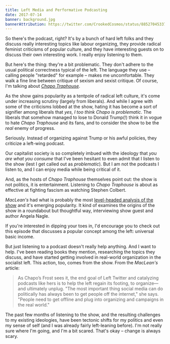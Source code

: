 ```yaml
---
title: Left Media and Performative Podcasting
date: 2017-07-14
banner: background.jpg
bannerAttribution: https://twitter.com/CrookedCosmos/status/885270453371236354
---
```


So there's the podcast, right? It's by a bunch of hard left folks and they discuss really interesting topics like labour organizing, they provide radical feminist criticisms of popular culture, and they have interesting guests on to discuss their own interesting work. I really enjoy listening to them.

But here's the thing: they're a bit problematic. They don't adhere to the usual political correctness typical of the left. The language they use – calling people "retarded" for example – makes me uncomfortable. They walk a fine line between critique of sexism and sexist critique. Of course, I'm talking about [_Chapo Traphouse_][chapo].

<Tweet tweetID="851320439896850432" />

As the show gains popularity as a tentpole of radical left culture, it's come under increasing scrutiny (largely from liberals). And while I agree with some of the criticisms lobbed at the show, hating it has become a sort of signifier among liberals that _yes, I too think Chapo is problematic_. The liberals that somehow managed to lose to Donald Trump(!) think it in vogue to hate _Chapo Traphouse_ and its fans, and to consider the show to be the _real_ enemy of progress.

Seriously. Instead of organizing against Trump or his awful policies, they criticize a left-wing podcast.

Our capitalist society is so completely imbued with the ideology that _you are what you consume_ that I've been hesitant to even admit that I listen to the show (lest I get called out as _problematic_). But I am not the podcasts I listen to, and I can enjoy media while being critical of it.

And, as the hosts of _Chapo Traphouse_ themselves point out: the show is not politics, it is entertainment. Listening to _Chapo Traphouse_ is about as effective at fighting fascism as watching Stephen Colbert.

<Tweet tweetID="885845764655763456" />

_MacLean's_ had what is probably the most [level-headed analysis of the show][macleans] and it's emerging popularity. It kind of examines the origins of the show in a roundabout but thoughtful way, interviewing show guest and author Angela Nagle.

If you're interested in dipping your toes in, I'd encourage you to check out this episode that discusses a popular concept among the left: universal basic income.

<SoundCloud trackID="332459247" />

But just listening to a podcast doesn't really help anything. And I want to help. I've been reading books they mention, researching the topics they discuss, and have started getting involved in real-world organization in the socialist left. This action, too, comes from the show. From the _MacLean's_ article:

<Wide>

> As Chapo’s Frost sees it, the end goal of Left Twitter and catalyzing podcasts like hers is to help the left regain its footing, to organize—and ultimately unplug. "The most important thing social media can do politically has always been to get people off the internet," she says. "People need to get offline and plug into organizing and campaigns in the real world."

</Wide>

The past few months of listening to the show, and the resulting challenges to my existing ideologies, have been tectonic shifts for my politics and even my sense of self (and I was already fairly left-leaning before). I'm not really sure where I'm going, and I'm a bit scared. That's okay – change is always scary.

[chapo]: https://thetrap.fm
[macleans]: http://www.macleans.ca/society/the-rise-of-the-internets-dirtbag-left/
